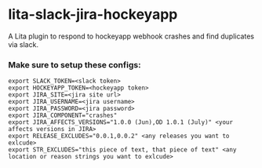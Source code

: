 # lita-slack-jira-hockeyapp
A Lita plugin to respond to hockeyapp webhook crashes and find duplicates via slack.

### Make sure to setup these configs:
```
export SLACK_TOKEN=<slack token>
export HOCKEYAPP_TOKEN=<hockeyapp token>
export JIRA_SITE=<jira site url>
export JIRA_USERNAME=<jira username>
export JIRA_PASSWORD=<jira password>
export JIRA_COMPONENT="crashes"
export JIRA_AFFECTS_VERSIONS="1.0.0 (Jun),OD 1.0.1 (July)" <your affects versions in JIRA>
export RELEASE_EXCLUDES="0.0.1,0.0.2" <any releases you want to exlcude>
export STR_EXCLUDES="this piece of text, that piece of text" <any location or reason strings you want to exlcude>
```
